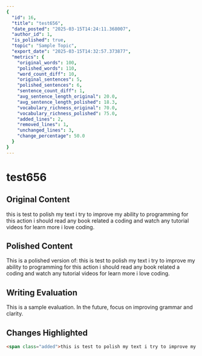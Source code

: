 ```yaml
---
{
  "id": 16,
  "title": "test656",
  "date_posted": "2025-03-15T14:24:11.368007",
  "author_id": 1,
  "is_polished": true,
  "topic": "Sample Topic",
  "export_date": "2025-03-15T14:32:57.373877",
  "metrics": {
    "original_words": 100,
    "polished_words": 110,
    "word_count_diff": 10,
    "original_sentences": 5,
    "polished_sentences": 6,
    "sentence_count_diff": 1,
    "avg_sentence_length_original": 20.0,
    "avg_sentence_length_polished": 18.3,
    "vocabulary_richness_original": 70.0,
    "vocabulary_richness_polished": 75.0,
    "added_lines": 2,
    "removed_lines": 1,
    "unchanged_lines": 3,
    "change_percentage": 50.0
  }
}
---
```


# test656

## Original Content

this is test to polish my text i try to improve my ability to programming for this action i should read any book related a coding and watch any tutorial videos for learn more i love coding.


## Polished Content

This is a polished version of: this is test to polish my text i try to improve my ability to programming for this action i should read any book related a coding and watch any tutorial videos for learn more i love coding.

## Writing Evaluation

This is a sample evaluation. In the future, focus on improving grammar and clarity.

## Changes Highlighted

```html
<span class="added">this is test to polish my text i try to improve my ability to programming for this action i should read any book related a coding and watch any tutorial videos for learn more i love coding.</span>
```
